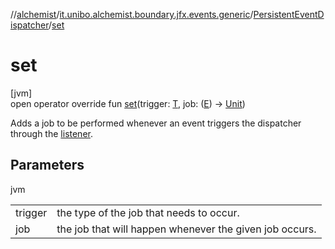 //[alchemist](../../../index.md)/[it.unibo.alchemist.boundary.jfx.events.generic](../index.md)/[PersistentEventDispatcher](index.md)/[set](set.md)

# set

[jvm]\
open operator override fun [set](set.md)(trigger: [T](index.md), job: ([E](index.md)) -> [Unit](https://kotlinlang.org/api/latest/jvm/stdlib/kotlin/-unit/index.html))

Adds a job to be performed whenever an event triggers the dispatcher through the [listener](index.md#-1989041411%2FProperties%2F-267951372).

## Parameters

jvm

| | |
|---|---|
| trigger | the type of the job that needs to occur. |
| job | the job that will happen whenever the given job occurs. |
